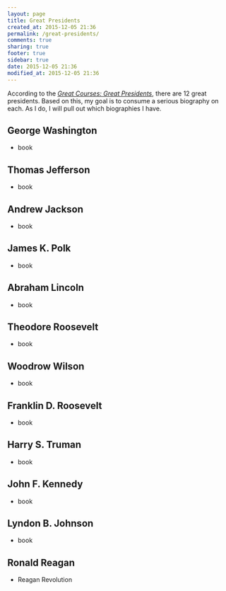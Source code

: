 ```yaml
---
layout: page
title: Great Presidents
created_at: 2015-12-05 21:36
permalink: /great-presidents/
comments: true
sharing: true
footer: true
sidebar: true
date: 2015-12-05 21:36
modified_at: 2015-12-05 21:36
---
```


According to the *[Great Courses: Great Presidents](http://www.thegreatcourses.com/courses/great-presidents.html)*, there are 12 great presidents. Based on this, my goal is to consume a serious biography on each. As I do, I will pull out which biographies I have.  

## George Washington

* book

## Thomas Jefferson

* book

## Andrew Jackson

* book

## James K. Polk

* book

## Abraham Lincoln

* book

## Theodore Roosevelt

* book

## Woodrow Wilson

* book

## Franklin D. Roosevelt

* book

## Harry S. Truman

* book

## John F. Kennedy

* book

## Lyndon B. Johnson

* book


## Ronald Reagan

* Reagan Revolution
